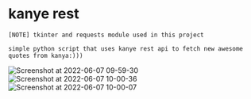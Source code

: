 # kanye rest
`````
[NOTE] tkinter and requests module used in this project

simple python script that uses kanye rest api to fetch new awesome quotes from kanya:)))

`````
![Screenshot at 2022-06-07 09-59-30](https://user-images.githubusercontent.com/73791462/172296691-fdd9bf2b-640f-4661-9815-c0ad93dead90.png)
![Screenshot at 2022-06-07 10-00-36](https://user-images.githubusercontent.com/73791462/172296736-6a93bb28-695a-4cce-9a03-96d29e762589.png)
![Screenshot at 2022-06-07 10-00-07](https://user-images.githubusercontent.com/73791462/172296796-17fec3ce-d3f1-4fa3-bde9-26ebb9fbabad.png)
